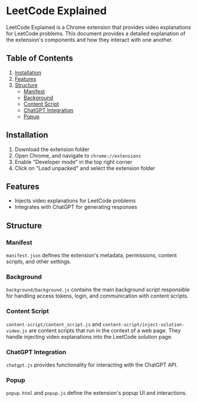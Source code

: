 # LeetCode Explained

LeetCode Explained is a Chrome extension that provides video explanations for LeetCode problems. This document provides a detailed explanation of the extension's components and how they interact with one another.

## Table of Contents

1. [Installation](#installation)
2. [Features](#features)
3. [Structure](#structure)
   - [Manifest](#manifest)
   - [Background](#background)
   - [Content Script](#content-script)
   - [ChatGPT Integration](#chatgpt-integration)
   - [Popup](#popup)

## Installation

1. Download the extension folder
2. Open Chrome, and navigate to `chrome://extensions`
3. Enable "Developer mode" in the top right corner
4. Click on "Load unpacked" and select the extension folder

## Features

- Injects video explanations for LeetCode problems
- Integrates with ChatGPT for generating responses

## Structure

### Manifest

`manifest.json` defines the extension's metadata, permissions, content scripts, and other settings.

### Background

`background/background.js` contains the main background script responsible for handling access tokens, login, and communication with content scripts.

### Content Script

`content-script/content_script.js` and `content-script/inject-solution-video.js` are content scripts that run in the context of a web page. They handle injecting video explanations into the LeetCode solution page.

### ChatGPT Integration

`chatgpt.js` provides functionality for interacting with the ChatGPT API.

### Popup

`popup.html` and `popup.js` define the extension's popup UI and interactions.
